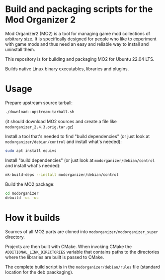 # Build and packaging scripts for the Mod Organizer 2

Mod Organizer2 (MO2) is a tool for managing game mod collections of arbitrary size. It is specifically designed for people who like to experiment with game mods and thus need an easy and reliable way to install and uninstall them.

This repository is for building and packaging MO2 for Ubuntu 22.04 LTS.

Builds native Linux binary executables, libraries and plugins.

# Usage

Prepare upstream source tarball:

```bash
./download--upstream-tarball.sh
```

(it should download MO2 sources and create a file like `modorganizer_2.4.3.orig.tar.gz`)

Install a tool that's needed to find "build dependencies" (or just look at `modorganizer/debian/control` and install what's needed):

```bash
sudo apt install equivs
```

Install "build dependencies" (or just look at `modorganizer/debian/control` and install what's needed):

```bash
mk-build-deps --install modorganizer/debian/control
```

Build the MO2 package:

```bash
cd modorganizer
debuild -us -uc
```

# How it builds

Sources of all MO2 parts are cloned into `modorganizer/modorganizer_super` directory.

Projects are then built with CMake.
When invoking CMake the `ADDITIONAL_LINK_DIRECTORIES` variable that contains paths to the directories where the libraries are built is passed to CMake.

The complete build script is in the `modorganizer/debian/rules` file (standard location for the deb paackaging).
